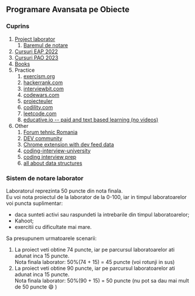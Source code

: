 ## Programare Avansata pe Obiecte


### Cuprins
1. [Project laborator](Programare%20avansata%20pe%20obiecte%20-%20proiect%202023.pdf) 
   1. [Baremul de notare](#sistem-de-notare-laborator)
2. [Cursuri EAP 2022](cursuri%20eap%202022)
3. [Cursuri PAO 2023](cursuri%20pao%202023)
4. [Books](books)
5. Practice
   1. [exercism.org](https://exercism.org/)
   2. [hackerrank.com](https://www.hackerrank.com/)
   3. [interviewbit.com](https://www.interviewbit.com/)
   4. [codewars.com](https://www.codewars.com/)
   5. [projecteuler](https://projecteuler.net/about) 
   6. [codility.com](https://app.codility.com/programmers/)
   7. [leetcode.com](https://leetcode.com/problemset/all/)
   8. [educative.io -- paid and text based learning (no videos)](https://www.educative.io/)
6. Other
   1. [Forum tehnic Romania](https://devforum.ro/)
   2. [DEV community](https://dev.to/)
   3. [Chrome extension with dev feed data](https://daily.dev/)
   4. [coding-interview-university](https://github.com/jwasham/coding-interview-university#books-for-data-structures-and-algorithms)
   5. [coding interview prep](https://www.freecodecamp.org/learn/coding-interview-prep/)
   6. [all about data structures](https://www.youtube.com/watch?v=RBSGKlAvoiM&ab_channel=freeCodeCamp.org)

### Sistem de notare laborator
Laboratorul reprezinta 50 puncte din nota finala.   
Eu voi nota proiectul de la laborator de la 0-100, iar in timpul laboratoarelor voi puncta suplimentar:
* daca sunteti activi sau raspundeti la intrebarile din timpul laboratoarelor;
* Kahoot;
* exercitii cu dificultate mai mare.

Sa presupunem urmatoarele scenarii: 
1. La proiect veti obtine 74 puncte, iar pe parcursul laboratoarelor ati adunat inca 15 puncte.   
Nota finala laborator: 50%(74 + 15) = 45 puncte (voi rotunji in sus)
2. La proiect veti obtine 90 puncte, iar pe parcursul laboratoarelor ati adunat inca 15 puncte.      
   Nota finala laborator: 50%(90 + 15) = 50 puncte (nu pot sa dau mai mult de 50 puncte :smile: )



